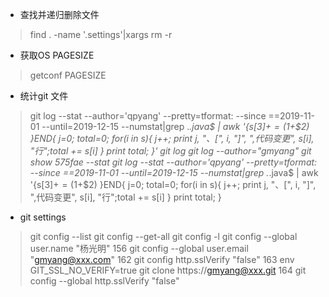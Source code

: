 * 查找并递归删除文件
> find . -name '.settings'|xargs rm -r
* 获取OS PAGESIZE
> getconf PAGESIZE
* 统计git 文件
> git log --stat --author='qpyang' --pretty=tformat: --since ==2019-11-01 --until=2019-12-15 --numstat|grep .*.java$ | awk '{s[$3] += ($1+$2) }END{ j=0; total=0; for(i in s){ j++; print j, "、[", i, "]", ",代码变更", s[i], "行";total += s[i] }  print total; }'
> git log
> git log --author="gmyang"
> git show 575fae --stat
> git log --stat --author='qpyang' --pretty=tformat: --since ==2019-11-01 --until=2019-12-15 --numstat|grep .*.java$ | awk '{s[$3] += ($1+$2) }END{ j=0; total=0; for(i in s){ j++; print j, "、[", i, "]", ",代码变更", s[i], "行";total += s[i] }  print total; }

* git settings
> git config --list
> git config --get-all
> git config -l
> git config --global user.name "杨光明"
> 156  git config --global user.email "gmyang@xxx.com"
> 162  git config http.sslVerify "false"
> 163  env GIT_SSL_NO_VERIFY=true git clone https://gmyang@xxx.git
> 164  git config --global http.sslVerify "false"
